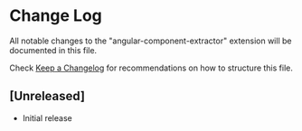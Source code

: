 # Change Log

All notable changes to the "angular-component-extractor" extension will be documented in this file.

Check [Keep a Changelog](http://keepachangelog.com/) for recommendations on how to structure this file.

## [Unreleased]

- Initial release
